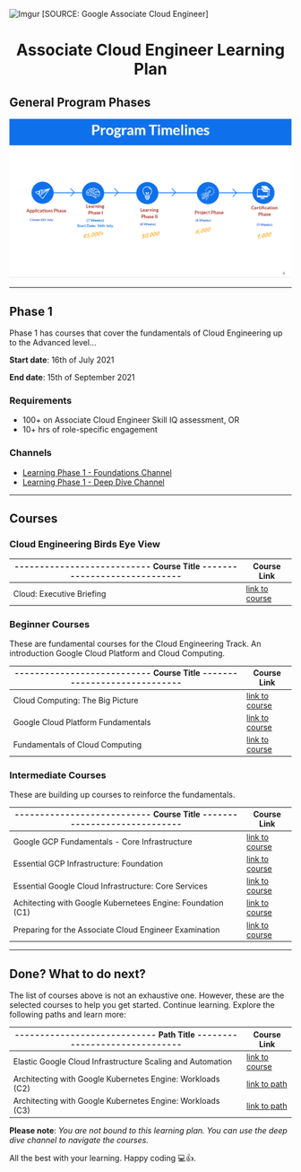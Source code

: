 ![Imgur](https://i2.wp.com/urbancodex.com/wp-content/uploads/google-cloud-certified-associate-cloud-engineer.png?w=678&ssl=1)
[SOURCE: Google Associate Cloud Engineer]

<h1 align="center">Associate Cloud Engineer Learning Plan</h1>

## General Program Phases

![gads](gads-program-timeline.png)

---

## Phase 1

Phase 1 has courses that cover the fundamentals of Cloud Engineering up to the Advanced level...

**Start date**: 16th of July 2021

**End date**: 15th of September 2021

### **Requirements**

- 100+ on Associate Cloud Engineer Skill IQ assessment, OR
- 10+ hrs of role-specific engagement

### **Channels**

- [Learning Phase 1 - Foundations Channel](https://app.pluralsight.com/channels/details/af513717-286c-4c27-ab58-1095473a8760)
- [Learning Phase 1 - Deep Dive Channel](https://app.pluralsight.com/channels/details/b3088443-765d-4da8-aaa0-65eb7d0ed53b)

---

## Courses
  
### Cloud Engineering Birds Eye View
  
| --------------------------- Course Title ----------------------------- | Course Link                                  |
| ---                                                                    | ---                                          |
| Cloud: Executive Briefing                                              | [link to course](https://app.pluralsight.com/library/courses/cloud-executive-briefing/table-of-contents) |
  
### Beginner Courses

These are fundamental courses for the Cloud Engineering Track. An introduction Google Cloud Platform and Cloud Computing.

| --------------------------- Course Title ----------------------------- | Course Link                                  |
| ---                                                                    | ---                                          |
| Cloud Computing: The Big Picture                                       | [link to course](https://app.pluralsight.com/library/courses/cloud-computing-big-picture/table-of-contents) |
| Google Cloud Platform Fundamentals                                     | [link to course](https://app.pluralsight.com/library/courses/google-cloud-platform-fundamentals/table-of-contents) |
| Fundamentals of Cloud Computing                                        | [link to course](https://app.pluralsight.com/library/courses/cloud-computing-fundamentals/table-of-contents) |

### Intermediate Courses

These are building up courses to reinforce the fundamentals.
  
| --------------------------- Course Title ----------------------------- | Course Link                                  |
| ---                                                                    | ---                                          |
| Google GCP Fundamentals - Core Infrastructure                          | [link to course](https://app.pluralsight.com/library/courses/google-cloud-platform-fundamentals-core-infrastructure/table-of-contents) |
| Essential GCP Infrastructure: Foundation                               | [link to course](https://app.pluralsight.com/library/courses/essential-google-cloud-infrastructure-foundation-1/table-of-contents) |
| Essential Google Cloud Infrastructure: Core Services                   | [link to course](https://app.pluralsight.com/library/courses/essential-google-cloud-infrastructure-core-services-3/table-of-contents) |
| Achitecting with Google Kubernetees Engine: Foundation (C1)            | [link to course](https://app.pluralsight.com/library/courses/architecting-google-kubernetes-engine-foundations-c1/table-of-contents) |
| Preparing for the Associate Cloud Engineer Examination                 | [link to course](https://app.pluralsight.com/library/courses/preparing-associate-cloud-engineer-examination/table-of-contents)            |

---

## Done? What to do next?

The list of courses above is not an exhaustive one. However, these are the selected courses to help you get started. Continue learning. Explore the following paths and learn more: 

| ---------------------------- Path Title ------------------------------ | Course Link                                  |
| ---                                                                    | ---                                          |
| Elastic Google Cloud Infrastructure Scaling and Automation             | [link to course](https://app.pluralsight.com/library/courses/elastic-google-cloud-infrastructure-scaling-automation-3/table-of-contents)|
| Architecting with Google Kubernetes Engine: Workloads (C2)             | [link to path](https://app.pluralsight.com/library/courses/architecting-google-kubernetes-engine-workloads-c2/table-of-contents) |
| Architecting with Google Kubernetes Engine: Workloads (C3)             | [link to path](https://app.pluralsight.com/library/courses/architecting-google-kubernetes-engine-production-c3/table-of-contents) |


**Please note**: *You are not bound to this learning plan. You can use the deep dive channel to navigate the courses.*

All the best with your learning. Happy coding 💻👍.
 
